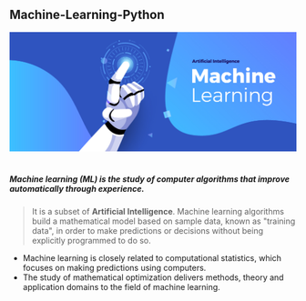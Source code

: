 ## Machine-Learning-Python
![images.jpg](images/ml3.jpg)<br><br>
##### Machine learning (ML) is the study of computer algorithms that improve automatically through experience.
> It is a subset of __Artificial Intelligence__. Machine learning algorithms build a mathematical model based on sample data, known as "training data", in order to make predictions or decisions without being explicitly programmed to do so.

- Machine learning is closely related to computational statistics, which focuses on making predictions using computers. 
- The study of mathematical optimization delivers methods, theory and application domains to the field of machine learning.
